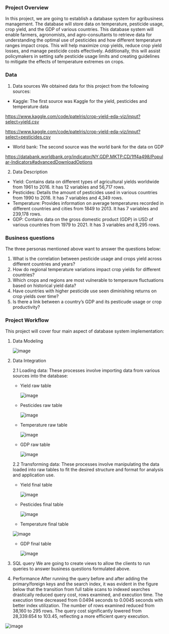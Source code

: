 ### Project Overview
In this project, we are going to establish a database system for agribusiness management. The database will store data on temperature, pesticide usage, crop yield, and the GDP of various countries. This database system will enable farmers, agronomists, and agro-consultants to retrieve data for understanding the optimal use of pesticides and how different temperature ranges impact crops. This will help maximize crop yields, reduce crop yield losses, and manage pesticide costs effectively. Additionally, this will assist policymakers in setting safe pesticide usage limits and creating guidelines to mitigate the effects of temperature extremes on crops.
### Data
1. Data sources
We obtained data for this project from the following sources:
 - Kaggle: The first source was Kaggle for the yield, pesticides and temperature data
   
https://www.kaggle.com/code/patelris/crop-yield-eda-viz/input?select=yield.csv

https://www.kaggle.com/code/patelris/crop-yield-eda-viz/input?select=pesticides.csv
  - World bank: The second source was the world bank for the data on GDP
    
https://databank.worldbank.org/indicator/NY.GDP.MKTP.CD/1ff4a498/Popular-Indicators#advancedDownloadOptions

2. Data Description
- Yield: Contains data on different types of agricultural yields worldwide from 1961 to 2016. It has 12 variables and 56,717 rows.
- Pesticides: Details the amount of pesticides used in various countries from 1990 to 2016. It has 7 variables and 4,349 rows.
- Temperature: Provides information on average temperatures recorded in different countries and cities from 1849 to 2013. It has 7 variables and 239,178 rows.
- GDP: Contains data on the gross domestic product (GDP) in USD of various countries from 1979 to 2021. It has 3 variables and 8,295 rows.
  
### Business questions
The three personas mentioned above want to answer the questions below:
1. What is the correlation between pesticide usage and crops yield across different countries and years?
2. How do regional temperature variations impact crop yields for different countries?
3. Which crops and regions are most vulnerable to temperaure fluctuations based on historical yield data?
4. Have countries with higher pesticide use seen diminishing returns on crop yields over time?
5. Is there a link between a country’s GDP and its pesticude usage or crop productivity?
   
### Project Workflow
This project will cover four main aspect of database system implementation:

1. Data Modeling

   
   ![image](https://github.com/user-attachments/assets/18308793-326a-4583-87e9-3a0179884f8c)

2. Data Integration
   
   2.1 Loading data: These processes involve importing data from various sources into the database:

   - Yield raw table
  
     ![image](https://github.com/user-attachments/assets/2fc49e31-dc90-41ec-9689-ba3dac11dfab)
     
   - Pesticides raw table
   
     ![image](https://github.com/user-attachments/assets/195619eb-3b54-4ca8-a8cd-b17364624e5c)
     
   - Temperature raw table
   
     ![image](https://github.com/user-attachments/assets/a18e271f-fc1a-49eb-99de-24f9a046e492)
     
   - GDP raw table
   
     ![image](https://github.com/user-attachments/assets/6e4d97b7-711a-401f-b3a2-eea997d1f640)
  
  
   2.2 Transforming data: These processes involve manipulating the data loaded into raw tables to fit the desired structure and format for analysis and application use.

   - Yield final table
   
     ![image](https://github.com/user-attachments/assets/728c4f52-46b9-4b10-bfab-a1970c384917)

   - Pesticides final table
   
     ![image](https://github.com/user-attachments/assets/9e66eb31-f065-492c-8045-0ea5f360f6f7)

   - Temperature final table
 
    ![image](https://github.com/user-attachments/assets/e75b4ddb-7367-46f0-881c-675623bbca9f)

   - GDP final table
   
     ![image](https://github.com/user-attachments/assets/f7936fc8-8534-4ac7-a939-bbca6751c93a)
     
  
5. SQL query
We are going to create views to allow the clients to run queries to answer business questions formulated above.

7. Performance
After running the query before and after adding the primary/foreign keys and the search index, it was evident in the figure below that the transition from full table scans to indexed searches drastically reduced query cost, rows examined, and execution time. The execution time decreased from 0.0494 seconds to 0.0045 seconds with better index utilization. The number of rows examined reduced from 38,160 to 295 rows. The query cost significantly lowered from 28,339.654 to 103.45, reflecting a more efficient query execution.
   
![image](https://github.com/user-attachments/assets/ba6deec0-6ff6-44fe-86d9-b4954ce08159)



